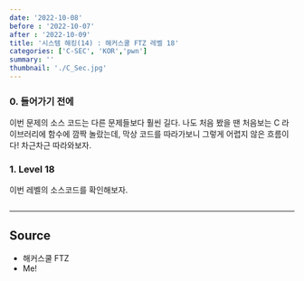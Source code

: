 ```yaml
---
date: '2022-10-08'
before : '2022-10-07'
after : '2022-10-09'
title: '시스템 해킹(14) : 해커스쿨 FTZ 레벨 18'
categories: ['C-SEC', 'KOR','pwn']
summary: ''
thumbnail: './C_Sec.jpg'
---
```

### 0. 들어가기 전에
이번 문제의 소스 코드는 다른 문제들보다 훨씬 길다. 나도 처음 봤을 땐 처음보는 C 라이브러리에 함수에 깜짝 놀랐는데, 막상 코드를 따라가보니 그렇게 어렵지 않은 흐름이다! 차근차근 따라와보자.

### 1. Level 18

이번 레벨의 소스코드를 확인해보자.
```

```


---
## Source

- 해커스쿨 FTZ
- Me!
